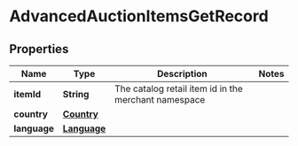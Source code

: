 

# AdvancedAuctionItemsGetRecord

## Properties

Name | Type | Description | Notes
------------ | ------------- | ------------- | -------------
**itemId** | **String** | The catalog retail item id in the merchant namespace | 
**country** | [**Country**](Country.md) |  | 
**language** | [**Language**](Language.md) |  | 




